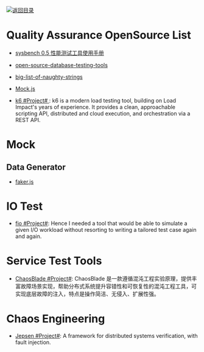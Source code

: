[![返回目录](https://user-images.githubusercontent.com/5803001/38079637-ff0abcf0-3371-11e8-9b76-ad651620afc7.jpg)](https://github.com/wx-chevalier/Awesome-Lists)

# Quality Assurance OpenSource List

- [sysbench 0.5 性能测试工具使用手册](http://blog.csdn.net/clh604/article/details/12108477)

- [open-source-database-testing-tools](http://www.softwaretestingmagazine.com/tools/open-source-database-testing-tools/)

* [big-list-of-naughty-strings](https://github.com/minimaxir/big-list-of-naughty-strings/)

* [Mock.js](http://mockjs.com/)

* [k6 #Project# ](https://github.com/loadimpact/k6): k6 is a modern load testing tool, building on Load Impact's years of experience. It provides a clean, approachable scripting API, distributed and cloud execution, and orchestration via a REST API.

# Mock

## Data Generator

- [faker.js](https://github.com/Marak/faker.js)

# IO Test

- [fio #Project#](https://github.com/axboe/fio): Hence I needed a tool that would be able to simulate a given I/O workload without resorting to writing a tailored test case again and again.

# Service Test Tools

- [ChaosBlade #Project#](https://github.com/chaosblade-io): ChaosBlade 是一款遵循混沌工程实验原理，提供丰富故障场景实现，帮助分布式系统提升容错性和可恢复性的混沌工程工具，可实现底层故障的注入，特点是操作简洁、无侵入、扩展性强。

# Chaos Engineering

- [Jepsen #Project#](https://github.com/jepsen-io/jepsen): A framework for distributed systems verification, with fault injection. 